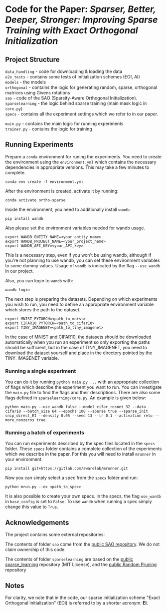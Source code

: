 # Code for the Paper: *Sparser, Better, Deeper, Stronger: Improving Sparse Training with Exact Orthogonal Initialization*

## Project Structure

`data_handling` - code for downloading & loading the data   
`e2e_tests` - contains some tests of initialization schemes (EOI, AI)  
`models` - the models  
`orthogonal` - contains the logic for generating random, sparse, orthogonal matrices using Givens rotations  
`sao` - code of the SAO (Sparsity-Aware Orthogonal Initialization).    
`sparselearning` - the logic behind sparse training (main mask logic in `core.py`)  
`specs` - contains all the experiment settings which we refer to in our paper.  

`main.py` - contains the main logic for running experiments  
`trainer.py` - contains the logic for training   

## Running Experiments

Prepare a `conda` environment for runing the experiments. You need to create the environment using the `environment.yml` which contains the necessary dependencies in appropriate versions. This may take a few minutes to complete.

```
conda env create -f environment.yml
```

After the environment is created, activate it by running:

```
conda activate ortho-sparse
```

Inside the environment, you need to additionally install `wandb`.

```
pip install wandb
```

Also please set the environment variables needed for wandb usage.

```
export WANDB_ENTITY_NAME=<your_entity_name>
export WANDB_PROJECT_NAME=<your_project_name>
export WANDB_API_KEY=<your_API_key>
```

This is a necessary step, even if you won't be using wandb, although if you're not planning to use wandb, you can set these environment variables to some dummy values. Usage of `wandb` is indicated by the flag `--use_wandb` in our project.

Also, you can login to `wandb` with:

```
wandb login
```

The next step is preparing the datasets. Depending on which experiments you wish to run, you need to define an appropriate environment variable which stores the path to the dataset.

```
export MNIST_PYTORCH=<path_to_mnist>
export CIFAR10_PYTORCH=<path_to_cifar10>
export TINY_IMAGENET=<path_to_tiny_imagenet>
```

In the case of MNIST and CIFAR10, the datasets should be downloaded automatically when you run an experiment so only exporting the paths should be sufficient, but in the case of TINY_IMAGENET, you need to download the dataset yourself and place in the directory pointed by the TINY_IMAGENET variable.

### Running a single experiment

You can do it by running `python main.py ...` with an appropriate collection of flags which describe the experiment you want to run. You can investigate the `main.py` file to find the flags and their descriptions. There are also some flags defined in `sparselearning/core.py`. An example is given below:

```
python main.py --use_wandb false --model cifar_resnet_32 --data cifar10 --batch_size 64 --epochs 100 --sparse true --sparse_init snip_direct_EI --density 0.05 --seed 13 --lr 0.1 --activation relu --more_nonzeros true
```

### Running a batch of experiments

You can run experiments described by the spec files located in the `specs` folder. These `specs` folder contains a complete collection of the experiments which we describe in the paper. For this you will need to install `mrunner` in your environment.

```
pip install git+https://gitlab.com/awarelab/mrunner.git
```

Now you can simply select a spec from the `specs` folder and run:

```
python mrun.py --ex <path_to_spec>
```

It is also possible to create your own specs. In the specs, the flag `use_wandb` in `base_config` is set to `False`. To use `wandb` when running a spec simply change this value to `True`.

## Acknowledgements

The project contains some external repositories:

The contents of folder `sao` come from the [public SAO repository](https://github.com/kiaraesguerra/SAO). We do not claim ownership of this code.  

The contents of folder `sparselearning` are based on the [public sparse_learning](https://github.com/TimDettmers/sparse_learning) repository (MIT License), 
and the [public Random Pruning](https://github.com/VITA-Group/Random_Pruning) repository


## Notes

For clarity, we note that in the code, our sparse initialization scheme "Exact Orthogonal Initialization" (EOI) is referred to by a shorter acronym: **EI**.
